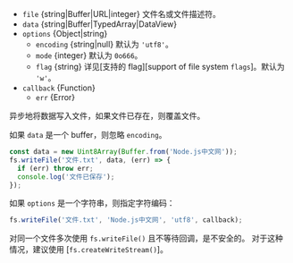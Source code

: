 <!-- YAML
added: v0.1.29
changes:
  - version: v10.10.0
    pr-url: https://github.com/nodejs/node/pull/22150
    description: The `data` parameter can now be any `TypedArray` or a
                 `DataView`.
  - version: v10.0.0
    pr-url: https://github.com/nodejs/node/pull/12562
    description: The `callback` parameter is no longer optional. Not passing
                 it will throw a `TypeError` at runtime.
  - version: v7.4.0
    pr-url: https://github.com/nodejs/node/pull/10382
    description: The `data` parameter can now be a `Uint8Array`.
  - version: v7.0.0
    pr-url: https://github.com/nodejs/node/pull/7897
    description: The `callback` parameter is no longer optional. Not passing
                 it will emit a deprecation warning with id DEP0013.
  - version: v5.0.0
    pr-url: https://github.com/nodejs/node/pull/3163
    description: The `file` parameter can be a file descriptor now.
-->

* `file` {string|Buffer|URL|integer} 文件名或文件描述符。
* `data` {string|Buffer|TypedArray|DataView}
* `options` {Object|string}
  * `encoding` {string|null} 默认为 `'utf8'`。
  * `mode` {integer} 默认为 `0o666`。
  * `flag` {string} 详见[支持的 flag][support of file system `flags`]。默认为 `'w'`。
* `callback` {Function}
  * `err` {Error}

异步地将数据写入文件，如果文件已存在，则覆盖文件。

如果 `data` 是一个 buffer，则忽略 `encoding`。

```js
const data = new Uint8Array(Buffer.from('Node.js中文网'));
fs.writeFile('文件.txt', data, (err) => {
  if (err) throw err;
  console.log('文件已保存');
});
```

如果 `options` 是一个字符串，则指定字符编码：

```js
fs.writeFile('文件.txt', 'Node.js中文网', 'utf8', callback);
```

对同一个文件多次使用 `fs.writeFile()` 且不等待回调，是不安全的。
对于这种情况，建议使用 [`fs.createWriteStream()`]。


